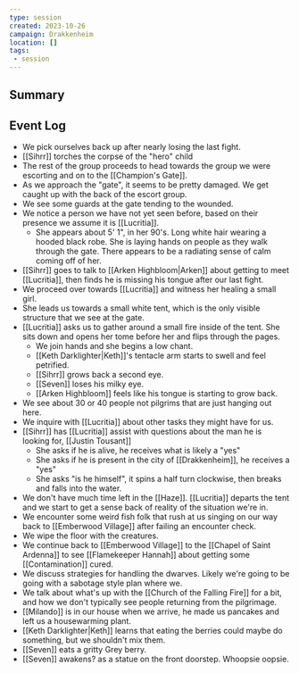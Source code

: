 ```yaml
---
type: session
created: 2023-10-26
campaign: Drakkenheim
location: []
tags:
 - session
---
```



## Summary

## Event Log

- We pick ourselves back up after nearly losing the last fight.
- [[Sihrr]] torches the corpse of the "hero" child
- The rest of the group proceeds to head towards the group we were escorting and on to the [[Champion's Gate]].
- As we approach the "gate", it seems to be pretty damaged. We get caught up with the back of the escort group.
- We see some guards at the gate tending to the wounded.
- We notice a person we have not yet seen before, based on their presence we assume it is [[Lucritia]].
	- She appears about 5' 1", in her 90's. Long white hair wearing a hooded black robe. She is laying hands on people as they walk through the gate. There appears to be a radiating sense of calm coming off of her.
- [[Sihrr]] goes to talk to [[Arken Highbloom|Arken]] about getting to meet [[Lucritia]], then finds he is missing his tongue after our last fight.
- We proceed over towards [[Lucritia]] and witness her healing a small girl.
- She leads us towards a small white tent, which is the only visible structure that we see at the gate.
- [[Lucritia]] asks us to gather around a small fire inside of the tent. She sits down and opens her tome before her and flips through the pages.
	- We join hands and she begins a low chant.
	- [[Keth Darklighter|Keth]]'s tentacle arm starts to swell and feel petrified.
	- [[Sihrr]] grows back a second eye.
	- [[Seven]] loses his milky eye.
	- [[Arken Highbloom]] feels like his tongue is starting to grow back.
- We see about 30 or 40 people not pilgrims that are just hanging out here.
- We inquire with [[Lucritia]] about other tasks they might have for us.
- [[Sihrr]] has [[Lucritia]] assist with questions about the man he is looking for, [[Justin Tousant]]
	- She asks if he is alive, he receives what is likely a "yes"
	- She asks if he is present in the city of [[Drakkenheim]], he receives a "yes"
	- She asks "is he himself", it spins a half turn clockwise, then breaks and falls into the water.
- We don't have much time left in the [[Haze]]. [[Lucritia]] departs the tent and we start to get a sense back of reality of the situation we're in.
- We encounter some weird fish folk that rush at us singing on our way back to [[Emberwood Village]] after failing an encounter check.
- We wipe the floor with the creatures.
- We continue back to [[Emberwood Village]] to the [[Chapel of Saint Ardenna]] to see [[Flamekeeper Hannah]] about getting some [[Contamination]] cured.
- We discuss strategies for handling the dwarves. Likely we're going to be going with a sabotage style plan where we. 
- We talk about what's up with the [[Church of the Falling Fire]] for a bit, and how we don't typically see people returning from the pilgrimage.
- [[Milando]] is in our house when we arrive, he made us pancakes and left us a housewarming plant.
- [[Keth Darklighter|Keth]] learns that eating the berries could maybe do something, but we shouldn't mix them.
- [[Seven]] eats a gritty Grey berry.
- [[Seven]] awakens? as a statue on the front doorstep. Whoopsie oopsie.


